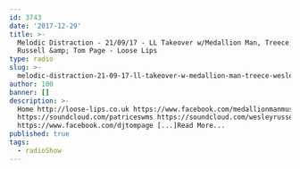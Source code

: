 ```yaml
---
id: 3743
date: '2017-12-29'
title: >-
  Melodic Distraction - 21/09/17 - LL Takeover w/Medallion Man, Treece, Wesley
  Russell &amp; Tom Page - Loose Lips
type: radio
slug: >-
  melodic-distraction-21-09-17-ll-takeover-w-medallion-man-treece-wesley-russell-tom-page
author: 100
banner: []
description: >-
  Home http://loose-lips.co.uk https://www.facebook.com/medallionmanmusic
  https://soundcloud.com/patriceswms https://soundcloud.com/wesleyrussellmusic
  https://www.facebook.com/djtompage [...]Read More...
published: true
tags:
  - radioShow
---
```

